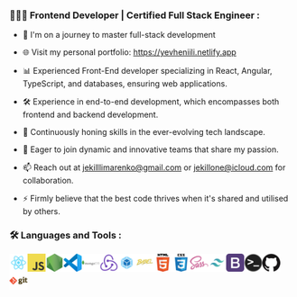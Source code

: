 <!-- <h1 align="center"> Hey, im Yevhenii 👋 </h1> -->

<!-- <h3 align="center"> Frontend Developer | Certified Full Stack Engineer :male_detective:</h3> -->


<!-- <h3 align="center"> Imagination rules the world :male_detective: </h3> -->


<!-- <div id="header" align="left">
  <img src="https://media.giphy.com/media/M9gbBd9nbDrOTu1Mqx/giphy.gif" width="100"/>
</div> -->


  <h3 align="left">👨🏻‍💻  Frontend Developer | Certified Full Stack Engineer :</h3>
  
- 🔭  I'm on a journey to master full-stack development

- 🌐 Visit my personal portfolio: https://yevheniili.netlify.app

- 📊  Experienced Front-End developer specializing in React, Angular, TypeScript, and databases, ensuring web applications.
  
- 🛠️  Experience in end-to-end development, which encompasses both frontend and backend development.
  
- 🌱  Continuously honing skills in the ever-evolving tech landscape.
  
- 🦾  Eager to join dynamic and innovative teams that share my passion.
  
- 📫  Reach out at jekilllimarenko@gmail.com or jekillone@icloud.com for collaboration.

- ⚡  Firmly believe that the best code thrives when it's shared and utilised by others.

<!-- <h3 align="left">:octocat: Contact Me:</h3>
<p align="left">
  <span style="margin-right: 10px;">
    <a href="https://t.me/eyeije" target="blank">
      <img align="center" src="https://cdn-icons-png.flaticon.com/512/2504/2504941.png" alt="telegram" width="35" height="35" />
    </a>
  </span>
  <span style="margin-right: 10px;">
    <a href="https://www.instagram.com/yevhenii_lymarenko" target="blank">
      <img align="center" src="https://i.pinimg.com/originals/6a/8d/ae/6a8dae207b423873cba5b6c532bf57a1.png" alt="instagram" width="35" height="35" />
    </a>
  </span>
  <span style="margin-right: 10px;">
    <a href="https://www.facebook.com/eugenelimarenko/" target="blank">
      <img align="center" src="https://upload.wikimedia.org/wikipedia/commons/thumb/d/d5/Facebook_F_icon.svg/640px-Facebook_F_icon.svg.png" alt="facebook" width="35" height="35" />
    </a>
  </span>
</p> 



<img src="https://komarev.com/ghpvc/?username=yevheniili&style=flat-square&color=blueviolet" alt="ysn"/>
-->
<h3 align="left">🛠️ Languages and Tools :</h3>
<img align="left" alt="React" width="32" src="https://raw.githubusercontent.com/github/explore/80688e429a7d4ef2fca1e82350fe8e3517d3494d/topics/react/react.png" />
<img align="left" alt="JavaScript" width="32" src="https://raw.githubusercontent.com/github/explore/80688e429a7d4ef2fca1e82350fe8e3517d3494d/topics/javascript/javascript.png" />
<img align="left" alt="Node.js" width="32" src="https://raw.githubusercontent.com/github/explore/80688e429a7d4ef2fca1e82350fe8e3517d3494d/topics/nodejs/nodejs.png" />
<img align="left" alt="Visual Studio Code" width="32" src="https://raw.githubusercontent.com/github/explore/80688e429a7d4ef2fca1e82350fe8e3517d3494d/topics/visual-studio-code/visual-studio-code.png" />
<img align="left" alt="MongoDB" width="32px" src="https://raw.githubusercontent.com/github/explore/80688e429a7d4ef2fca1e82350fe8e3517d3494d/topics/mongodb/mongodb.png" />
<img align="left" alt="Redux" width="32" 
src="https://raw.githubusercontent.com/github/explore/80688e429a7d4ef2fca1e82350fe8e3517d3494d/topics/redux/redux.png" />
<img align="left" alt="Webpack" width="32" src="https://raw.githubusercontent.com/github/explore/80688e429a7d4ef2fca1e82350fe8e3517d3494d/topics/webpack/webpack.png" />
<img align="left" alt="Babel" width="32"  src="https://raw.githubusercontent.com/github/explore/80688e429a7d4ef2fca1e82350fe8e3517d3494d/topics/babel/babel.png" />
<!-- <img align="left" alt="Npm" width="32" 
src="https://raw.githubusercontent.com/github/explore/80688e429a7d4ef2fca1e82350fe8e3517d3494d/topics/npm/npm.png" /> -->
<img align="left" alt="HTML5" width="32" src="https://raw.githubusercontent.com/github/explore/80688e429a7d4ef2fca1e82350fe8e3517d3494d/topics/html/html.png" /> 
<img align="left" alt="CSS3" width="32" src="https://raw.githubusercontent.com/github/explore/80688e429a7d4ef2fca1e82350fe8e3517d3494d/topics/css/css.png" />
<img align="left" alt="Sass" width="32" src="https://raw.githubusercontent.com/github/explore/80688e429a7d4ef2fca1e82350fe8e3517d3494d/topics/sass/sass.png" />
<img align="left" alt="Tailwind" width="32" src="https://raw.githubusercontent.com/github/explore/80688e429a7d4ef2fca1e82350fe8e3517d3494d/topics/tailwind/tailwind.png" />
<img align="left" alt="Bootstrap" width="32" src="https://raw.githubusercontent.com/github/explore/80688e429a7d4ef2fca1e82350fe8e3517d3494d/topics/bootstrap/bootstrap.png" />
<img align="left" alt="Terminal" width="32" src="https://raw.githubusercontent.com/github/explore/80688e429a7d4ef2fca1e82350fe8e3517d3494d/topics/terminal/terminal.png" />
<img align="left" alt="GitHub" width="32"  src="https://raw.githubusercontent.com/github/explore/78df643247d429f6cc873026c0622819ad797942/topics/github/github.png" />
<img align="left" alt="Git" width="32" src="https://raw.githubusercontent.com/github/explore/80688e429a7d4ef2fca1e82350fe8e3517d3494d/topics/git/git.png" />
<!-- <img align="left" alt="Angular" width="32"  src="https://raw.githubusercontent.com/github/explore/80688e429a7d4ef2fca1e82350fe8e3517d3494d/topics/angular/angular.png" /> -->
<!-- <img align="left" alt="Typescript" width="32" src="https://raw.githubusercontent.com/github/explore/80688e429a7d4ef2fca1e82350fe8e3517d3494d/topics/typescript/typescript.png" /> -->
